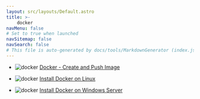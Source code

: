 ```yaml
---
layout: src/layouts/Default.astro
title: >-
    docker
navMenu: false
# Set to true when launched
navSitemap: false
navSearch: false
# This file is auto-generated by docs/tools/MarkdownGenerator (index.js)
---
```


<ul>

<li>

![docker](https://i.octopus.com/library/step-templates/docker.png) [Docker - Create and Push Image](/integrations/docker/docker-create-and-push-image)

</li>
        
<li>

![docker](https://i.octopus.com/library/step-templates/docker.png) [Install Docker on Linux](/integrations/docker/install-docker-on-linux)

</li>
        
<li>

![docker](https://i.octopus.com/library/step-templates/docker.png) [Install Docker on Windows Server](/integrations/docker/install-docker-on-windows-server)

</li>
        
</ul>
